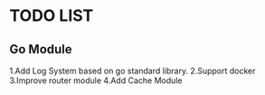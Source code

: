 # TODO LIST

## Go Module
1.Add Log System based on go standard library.
2.Support docker
3.Improve router module
4.Add Cache Module


